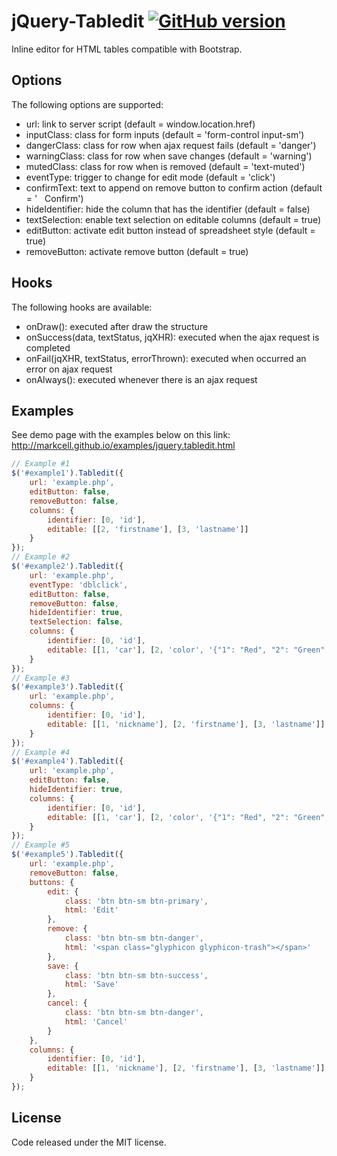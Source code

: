# jQuery-Tabledit [![GitHub version](https://badge.fury.io/gh/markcell%2FjQuery-Tabledit.svg)](http://badge.fury.io/gh/markcell%2FjQuery-Tabledit)
Inline editor for HTML tables compatible with Bootstrap.

## Options
The following options are supported:
* url: link to server script (default = window.location.href)
* inputClass: class for form inputs (default = 'form-control input-sm')
* dangerClass: class for row when ajax request fails (default = 'danger')
* warningClass: class for row when save changes (default = 'warning')
* mutedClass: class for row when is removed (default = 'text-muted')
* eventType: trigger to change for edit mode (default = 'click')
* confirmText: text to append on remove button to confirm action (default = ' &nbsp; Confirm')
* hideIdentifier: hide the column that has the identifier (default = false)
* textSelection: enable text selection on editable columns (default = true)
* editButton: activate edit button instead of spreadsheet style (default = true)
* removeButton: activate remove button (default = true)

## Hooks
The following hooks are available:
* onDraw(): executed after draw the structure
* onSuccess(data, textStatus, jqXHR): executed when the ajax request is completed
* onFail(jqXHR, textStatus, errorThrown): executed when occurred an error on ajax request
* onAlways(): executed whenever there is an ajax request

## Examples
See demo page with the examples below on this link: 
http://markcell.github.io/examples/jquery.tabledit.html

```js
// Example #1
$('#example1').Tabledit({
    url: 'example.php',
    editButton: false,
    removeButton: false,
    columns: {
        identifier: [0, 'id'],
        editable: [[2, 'firstname'], [3, 'lastname']]
    }
});
// Example #2
$('#example2').Tabledit({
    url: 'example.php',
    eventType: 'dblclick',
    editButton: false,
    removeButton: false,
    hideIdentifier: true,
    textSelection: false,
    columns: {
        identifier: [0, 'id'],
        editable: [[1, 'car'], [2, 'color', '{"1": "Red", "2": "Green", "3": "Blue"}']]
    }
});
// Example #3
$('#example3').Tabledit({
    url: 'example.php',
    columns: {
        identifier: [0, 'id'],
        editable: [[1, 'nickname'], [2, 'firstname'], [3, 'lastname']]
    }
});
// Example #4
$('#example4').Tabledit({
    url: 'example.php',
    editButton: false,
    hideIdentifier: true,
    columns: {
        identifier: [0, 'id'],
        editable: [[1, 'car'], [2, 'color', '{"1": "Red", "2": "Green", "3": "Blue"}']]
    }
});
// Example #5
$('#example5').Tabledit({
    url: 'example.php',
    removeButton: false,
    buttons: {
        edit: {
            class: 'btn btn-sm btn-primary',
            html: 'Edit'
        },
        remove: {
            class: 'btn btn-sm btn-danger',
            html: '<span class="glyphicon glyphicon-trash"></span>'
        },
        save: {
            class: 'btn btn-sm btn-success',
            html: 'Save'
        },
        cancel: {
            class: 'btn btn-sm btn-danger',
            html: 'Cancel'
        }
    },
    columns: {
        identifier: [0, 'id'],
        editable: [[1, 'nickname'], [2, 'firstname'], [3, 'lastname']]
    }
});
```

## License
Code released under the MIT license.